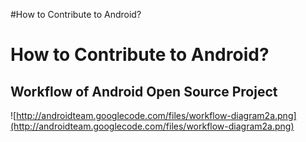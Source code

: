 #How to Contribute to Android?

# How to Contribute to Android? #

## Workflow of Android Open Source Project ##

![http://androidteam.googlecode.com/files/workflow-diagram2a.png](http://androidteam.googlecode.com/files/workflow-diagram2a.png)